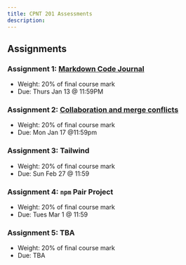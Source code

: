 ```yaml
---
title: CPNT 201 Assessments
description:
---
```


## Assignments

### Assignment 1: [Markdown Code Journal](/cpnt-201/assignments/assignment-1)

- Weight: 20% of final course mark
- Due: Thurs Jan 13 @ 11:59PM

### Assignment 2: [Collaboration and merge conflicts](/cpnt-201/assignments/assignment-2)

- Weight: 20% of final course mark
- Due: Mon Jan 17 @11:59pm

### Assignment 3: Tailwind

- Weight: 20% of final course mark
- Due: Sun Feb 27 @ 11:59

### Assignment 4: `npm` Pair Project

- Weight: 20% of final course mark
- Due: Tues Mar 1 @ 11:59

### Assignment 5: TBA

- Weight: 20% of final course mark
- Due: TBA
